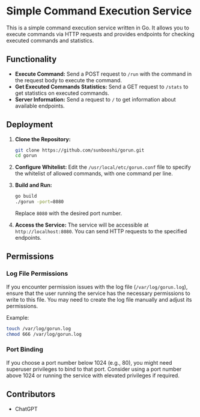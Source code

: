 # Simple Command Execution Service

This is a simple command execution service written in Go. It allows you to execute commands via HTTP requests and provides endpoints for checking executed commands and statistics.

## Functionality

- **Execute Command:** Send a POST request to `/run` with the command in the request body to execute the command.
- **Get Executed Commands Statistics:** Send a GET request to `/stats` to get statistics on executed commands.
- **Server Information:** Send a request to `/` to get information about available endpoints.

## Deployment

1. **Clone the Repository:**
   ```bash
   git clone https://github.com/sunbooshi/gorun.git
   cd gorun
   ```

2. **Configure Whitelist:**
   Edit the `/usr/local/etc/gorun.conf` file to specify the whitelist of allowed commands, with one command per line.

3. **Build and Run:**
   ```bash
   go build
   ./gorun -port=8080
   ```
   Replace `8080` with the desired port number.

4. **Access the Service:**
   The service will be accessible at `http://localhost:8080`. You can send HTTP requests to the specified endpoints.

## Permissions

### Log File Permissions

If you encounter permission issues with the log file (`/var/log/gorun.log`), ensure that the user running the service has the necessary permissions to write to this file. You may need to create the log file manually and adjust its permissions.

Example:
```bash
touch /var/log/gorun.log
chmod 666 /var/log/gorun.log
```

### Port Binding

If you choose a port number below 1024 (e.g., 80), you might need superuser privileges to bind to that port. Consider using a port number above 1024 or running the service with elevated privileges if required.

## Contributors

- ChatGPT
